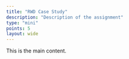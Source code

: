 ```yaml
---
title: "RWD Case Study"
description: "Description of the assignment"
type: "mini"
points: 5
layout: wide
---
```


This is the main content.